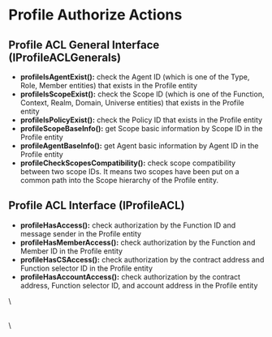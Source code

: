# Profile Authorize Actions

## Profile ACL General Interface (IProfileACLGenerals)

* **profileIsAgentExist():** check the Agent ID (which is one of the Type, Role, Member entities) that exists in the Profile entity
* **profileIsScopeExist():** check the Scope ID (which is one of the Function, Context, Realm, Domain, Universe entities) that exists in the Profile entity
* **profileIsPolicyExist():** check the Policy ID that exists in the Profile entity
* **profileScopeBaseInfo():** get Scope basic information by Scope ID in the Profile entity
* **profileAgentBaseInfo():** get Agent basic information by Agent ID in the Profile entity
* **profileCheckScopesCompatibility():** check scope compatibility between two scope IDs. It means two scopes have been put on a common path into the Scope hierarchy of the Profile entity.

## Profile ACL Interface (IProfileACL)

* **profileHasAccess():** check authorization by the Function ID and message sender in the Profile entity
* **profileHasMemberAccess():** check authorization by the Function and Member ID in the Profile entity
* **profileHasCSAccess():** check authorization by the contract address and Function selector ID in the Profile entity
* **profileHasAccountAccess():** check authorization by the contract address, Function selector ID, and account address in the Profile entity

\


\
\

